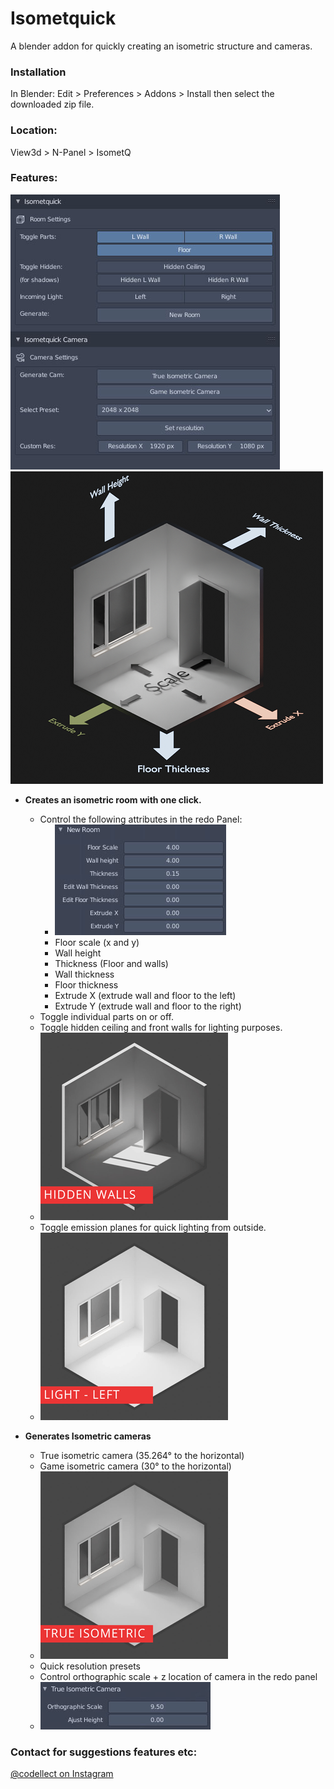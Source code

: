 # Isometquick
A blender addon for quickly creating an isometric structure and cameras.

### Installation

In Blender: Edit > Preferences > Addons > Install then select the downloaded zip file.

### Location:
View3d > N-Panel > IsometQ

### Features:
![Panel](https://github.com/coffeestains/Isometquick/blob/master/images/panel.jpg)![Redo Panel](https://github.com/coffeestains/Isometquick/blob/master/images/redopanel.png)
- **Creates an isometric room with one click.**
	- Control the following attributes in the redo Panel:
		- ![Redo Panel](https://github.com/coffeestains/Isometquick/blob/master/images/redo_struct.jpg)
		- Floor scale (x and y)
		- Wall height
		- Thickness (Floor and walls)
		- Wall thickness
		- Floor thickness
		- Extrude X (extrude wall and floor to the left)
		- Extrude Y (extrude wall and floor to the right)
	- Toggle individual parts on or off.
	- Toggle hidden ceiling and front walls for lighting purposes.
	- ![Hidden](https://github.com/coffeestains/Isometquick/blob/master/images/walls.gif)
	- Toggle emission planes for quick lighting from outside.
	- ![Light](https://github.com/coffeestains/Isometquick/blob/master/images/light.gif)

- **Generates Isometric cameras**
	- True isometric camera (35.264° to the horizontal)
	- Game isometric camera (30° to the horizontal)
	- ![Camera](https://github.com/coffeestains/Isometquick/blob/master/images/camera.gif)
	- Quick resolution presets
	- Control orthographic scale + z location of camera in the redo panel
	- ![Iso redo](https://github.com/coffeestains/Isometquick/blob/master/images/iso_redo.jpg)
	
### Contact for suggestions features etc:
[@codellect on Instagram](https://www.instagram.com/codellect/)
